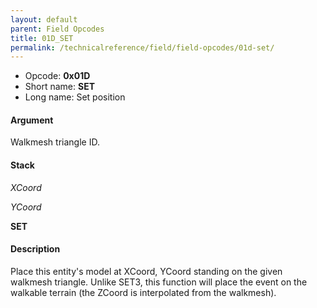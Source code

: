 ```yaml
---
layout: default
parent: Field Opcodes
title: 01D_SET
permalink: /technicalreference/field/field-opcodes/01d-set/
---
```


-   Opcode: **0x01D**
-   Short name: **SET**
-   Long name: Set position

#### Argument

Walkmesh triangle ID.

#### Stack

  
*XCoord*

*YCoord*

**SET**

#### Description

Place this entity's model at XCoord, YCoord standing on the given walkmesh triangle. Unlike SET3, this function will place the event on the walkable terrain (the ZCoord is interpolated from the walkmesh).

